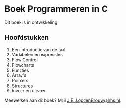 # Boek Programmeren in C

Dit boek is in ontwikkeling.

## Hoofdstukken

1. Een introductie van de taal.
2. Variabelen en expressies
3. Flow Control
4. Flowcharts
5. Functies
6. Array's
7. Pointers
8. Structures
9. Invoer en uitvoer

Meewerken aan dit boek? Mail [J.E.J.opdenBrouw@hhs.nl](mailto:J.E.J.opdenBrouw@hhs.nl).

